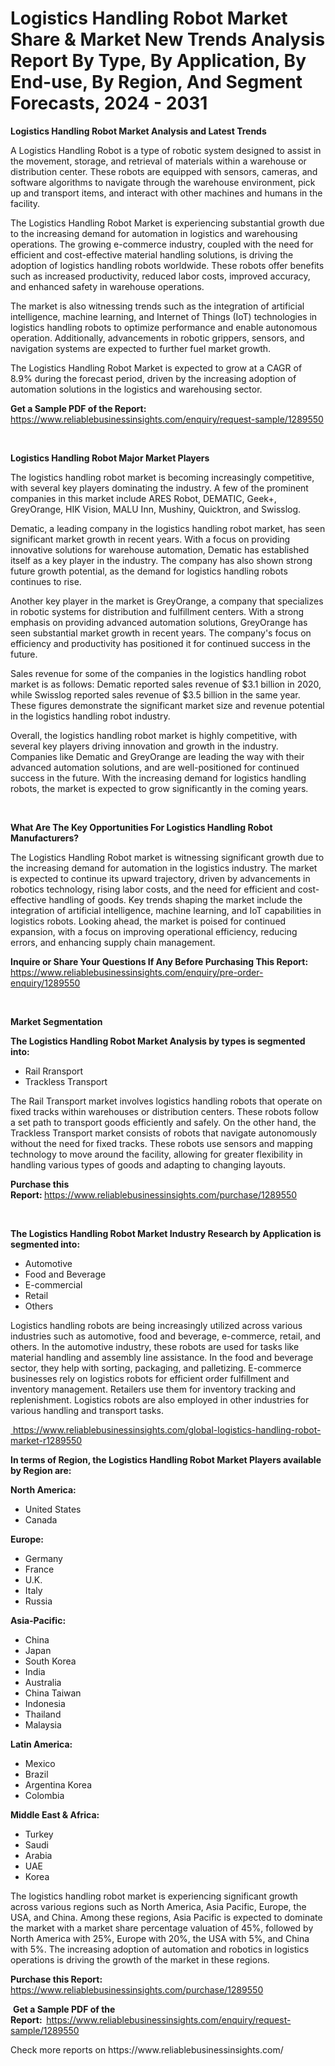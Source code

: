 <p><h1>Logistics Handling Robot Market Share & Market New Trends Analysis Report By Type, By Application, By End-use, By Region, And Segment Forecasts, 2024 - 2031</h1></p><p><strong>Logistics Handling Robot Market Analysis and Latest Trends</strong></p>
<p><p>A Logistics Handling Robot is a type of robotic system designed to assist in the movement, storage, and retrieval of materials within a warehouse or distribution center. These robots are equipped with sensors, cameras, and software algorithms to navigate through the warehouse environment, pick up and transport items, and interact with other machines and humans in the facility.</p><p>The Logistics Handling Robot Market is experiencing substantial growth due to the increasing demand for automation in logistics and warehousing operations. The growing e-commerce industry, coupled with the need for efficient and cost-effective material handling solutions, is driving the adoption of logistics handling robots worldwide. These robots offer benefits such as increased productivity, reduced labor costs, improved accuracy, and enhanced safety in warehouse operations.</p><p>The market is also witnessing trends such as the integration of artificial intelligence, machine learning, and Internet of Things (IoT) technologies in logistics handling robots to optimize performance and enable autonomous operation. Additionally, advancements in robotic grippers, sensors, and navigation systems are expected to further fuel market growth.</p><p>The Logistics Handling Robot Market is expected to grow at a CAGR of 8.9% during the forecast period, driven by the increasing adoption of automation solutions in the logistics and warehousing sector.</p></p>
<p><strong>Get a Sample PDF of the Report:&nbsp;</strong> <a href="https://www.reliablebusinessinsights.com/enquiry/request-sample/1289550">https://www.reliablebusinessinsights.com/enquiry/request-sample/1289550</a></p>
<p>&nbsp;</p>
<p><strong>Logistics Handling Robot Major Market Players</strong></p>
<p><p>The logistics handling robot market is becoming increasingly competitive, with several key players dominating the industry. A few of the prominent companies in this market include ARES Robot, DEMATIC, Geek+, GreyOrange, HIK Vision, MALU Inn, Mushiny, Quicktron, and Swisslog. </p><p>Dematic, a leading company in the logistics handling robot market, has seen significant market growth in recent years. With a focus on providing innovative solutions for warehouse automation, Dematic has established itself as a key player in the industry. The company has also shown strong future growth potential, as the demand for logistics handling robots continues to rise.</p><p>Another key player in the market is GreyOrange, a company that specializes in robotic systems for distribution and fulfillment centers. With a strong emphasis on providing advanced automation solutions, GreyOrange has seen substantial market growth in recent years. The company's focus on efficiency and productivity has positioned it for continued success in the future.</p><p>Sales revenue for some of the companies in the logistics handling robot market is as follows: Dematic reported sales revenue of $3.1 billion in 2020, while Swisslog reported sales revenue of $3.5 billion in the same year. These figures demonstrate the significant market size and revenue potential in the logistics handling robot industry.</p><p>Overall, the logistics handling robot market is highly competitive, with several key players driving innovation and growth in the industry. Companies like Dematic and GreyOrange are leading the way with their advanced automation solutions, and are well-positioned for continued success in the future. With the increasing demand for logistics handling robots, the market is expected to grow significantly in the coming years.</p></p>
<p>&nbsp;</p>
<p><strong>What Are The Key Opportunities For Logistics Handling Robot Manufacturers?</strong></p>
<p><p>The Logistics Handling Robot market is witnessing significant growth due to the increasing demand for automation in the logistics industry. The market is expected to continue its upward trajectory, driven by advancements in robotics technology, rising labor costs, and the need for efficient and cost-effective handling of goods. Key trends shaping the market include the integration of artificial intelligence, machine learning, and IoT capabilities in logistics robots. Looking ahead, the market is poised for continued expansion, with a focus on improving operational efficiency, reducing errors, and enhancing supply chain management.</p></p>
<p><strong>Inquire or Share Your Questions If Any Before Purchasing This Report:</strong> <a href="https://www.reliablebusinessinsights.com/enquiry/pre-order-enquiry/1289550">https://www.reliablebusinessinsights.com/enquiry/pre-order-enquiry/1289550</a></p>
<p>&nbsp;</p>
<p><strong>Market Segmentation</strong></p>
<p><strong>The Logistics Handling Robot Market Analysis by types is segmented into:</strong></p>
<p><ul><li>Rail Rransport</li><li>Trackless Transport</li></ul></p>
<p><p>The Rail Transport market involves logistics handling robots that operate on fixed tracks within warehouses or distribution centers. These robots follow a set path to transport goods efficiently and safely. On the other hand, the Trackless Transport market consists of robots that navigate autonomously without the need for fixed tracks. These robots use sensors and mapping technology to move around the facility, allowing for greater flexibility in handling various types of goods and adapting to changing layouts.</p></p>
<p><strong>Purchase this Report:&nbsp;</strong><a href="https://www.reliablebusinessinsights.com/purchase/1289550">https://www.reliablebusinessinsights.com/purchase/1289550</a></p>
<p>&nbsp;</p>
<p><strong>The Logistics Handling Robot Market Industry Research by Application is segmented into:</strong></p>
<p><ul><li>Automotive</li><li>Food and Beverage</li><li>E-commercial</li><li>Retail</li><li>Others</li></ul></p>
<p><p>Logistics handling robots are being increasingly utilized across various industries such as automotive, food and beverage, e-commerce, retail, and others. In the automotive industry, these robots are used for tasks like material handling and assembly line assistance. In the food and beverage sector, they help with sorting, packaging, and palletizing. E-commerce businesses rely on logistics robots for efficient order fulfillment and inventory management. Retailers use them for inventory tracking and replenishment. Logistics robots are also employed in other industries for various handling and transport tasks.</p></p>
<p><a href="https://www.reliablebusinessinsights.com/global-logistics-handling-robot-market-r1289550">&nbsp;https://www.reliablebusinessinsights.com/global-logistics-handling-robot-market-r1289550</a></p>
<p><strong>In terms of Region, the Logistics Handling Robot Market Players available by Region are:</strong></p>
<p>
    <p> <strong> North America: </strong>
        <ul>
            <li>United States</li>
            <li>Canada</li>
        </ul>
        </p> 
    <p> <strong> Europe: </strong>
        <ul>
            <li>Germany</li>
            <li>France</li>
            <li>U.K.</li>
            <li>Italy</li>
            <li>Russia</li>
        </ul>
        </p> 
    <p> <strong> Asia-Pacific: </strong>
        <ul>
            <li>China</li>
            <li>Japan</li>
            <li>South Korea</li>
            <li>India</li>
            <li>Australia</li>
            <li>China Taiwan</li>
            <li>Indonesia</li>
            <li>Thailand</li>
            <li>Malaysia</li>
        </ul>
        </p> 
    <p> <strong> Latin America: </strong>
        <ul>
            <li>Mexico</li>
            <li>Brazil</li>
            <li>Argentina Korea</li>
            <li>Colombia</li>
        </ul>
        </p> 
    <p> <strong> Middle East & Africa: </strong>
        <ul>
            <li>Turkey</li>
            <li>Saudi</li>
            <li>Arabia</li>
            <li>UAE</li>
            <li>Korea</li>
        </ul>
    </p>
    </p>
<p><p>The logistics handling robot market is experiencing significant growth across various regions such as North America, Asia Pacific, Europe, the USA, and China. Among these regions, Asia Pacific is expected to dominate the market with a market share percentage valuation of 45%, followed by North America with 25%, Europe with 20%, the USA with 5%, and China with 5%. The increasing adoption of automation and robotics in logistics operations is driving the growth of the market in these regions.</p></p>
<p><strong>Purchase this Report: </strong><a href="https://www.reliablebusinessinsights.com/purchase/1289550">https://www.reliablebusinessinsights.com/purchase/1289550</a></p>
<p>&nbsp;<strong>Get a Sample PDF of the Report:&nbsp;&nbsp;</strong><a href="https://www.reliablebusinessinsights.com/enquiry/request-sample/1289550">https://www.reliablebusinessinsights.com/enquiry/request-sample/1289550</a></p>
<p><strong></strong></p>
<p>Check more reports on https://www.reliablebusinessinsights.com/</p>
